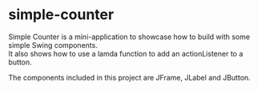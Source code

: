 # simple-counter
Simple Counter is a mini-application to showcase how to build with some simple Swing components.  
It also shows how to use a lamda function to add an actionListener to a button.

The components included in this project are JFrame, JLabel and JButton.
